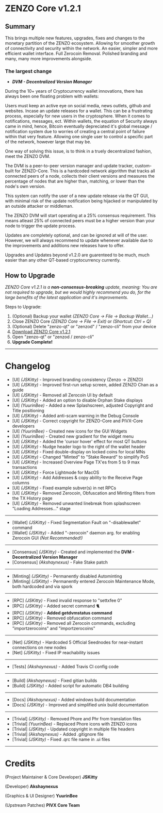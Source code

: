 # ZENZO Core v1.2.1

## Summary
This brings multiple new features, upgrades, fixes and changes to the monetary partition of the ZENZO ecosystem.
Allowing for smoother growth of connectivity and security within the network. An easier, simpler and more efficient
wallet interface. Full Zerocoin Removal. Polished branding and many, many more improvements alongside.

### The largest change


- ___DVM - Decentralized Version Manager___

During the 10+ years of Cryptocurrency wallet innovations, there has always been one floating problem with wallets:

Users must keep an active eye on social media, news outlets, github and websites. Incase an update releases for a wallet. This can be a frustrating process, especially for new users in the cryptosphere.
When it comes to notifications, messages, ect. Within wallets, the equation of Security always came in mind, hence, Bitcoin eventually depreciated it's global message / notification system due to worries of creating a central point of failure within that very feature. Allowing one single user to control a specific part of the network, however large that may be.

One way of solving this issue, is to think in a truely decentralized fashion, meet the ZENZO DVM.

The DVM is a peer-to-peer version manager and update tracker, custom-built for ZENZO-Core. This is a hardcoded network algorithm that tracks all connected peers of a node, collects their client versions and measures the percentage of nodes that are higher than, matching, or lower than the node's own version.

This system can notify the user of a new update release via the QT GUI, with minimal risk of the update notification being hijacked or manipulated by an outside attacker or middleman.

The ZENZO DVM will start operating at a 25% consensus requirement. This means atleast 25% of connected peers must be a higher version than your node to trigger the update process.

Updates are completely optional, and can be ignored at will of the user. However, we will always recommend to update whenever available due to the improvements and additions new releases have to offer.

Upgrades and Updates beyond v1.2.0 are guarenteed to be much, much easier than any other QT-based cryptocurrency currently.

## How to Upgrade
_ZENZO Core v1.2.1 is a **non-consensus-breaking** update, meaning: You are not required to upgrade, but we would
highly recommend you do, for the large benefits of the latest application and it's improvements._

Steps to Upgrade:
1. (Optional) Backup your wallet *(ZENZO Core -> File -> Backup Wallet...)*
2. Close ZENZO Core *(ZENZO Core -> File -> Exit)* or *(Shortcut: Ctrl + Q)*
3. (Optional) Delete "zenzo-qt" or "zenzod" / "zenzo-cli" from your device
4. [Download ZENZO Core v1.2.1](https://github.com/Zenzo-Ecosystem/ZENZO-Core/releases)
5. Open "zenzo-qt" or "zenzod / zenzo-cli"
6. **Upgrade Complete!**


---
# Changelog
- [UI] *(JSKitty)* - Improved branding consistency (Zenzo -> ZENZO)
- [UI] *(JSKitty)* - Improved first-run setup screen, added ZENZO Chan as a guide
- [UI] *(JSKitty)* - Removed all Zerocoin UI by default
- [UI] *(JSKitty)* - Added an option to disable Orphan Stake displays
- [UI] *(YuurinBee)* - Added a new Splashscreen, adjusted Copyright and Title positioning
- [UI] *(JSKitty)* - Added anti-scam warning in the Debug Console
- [UI] *(JSKitty)* - Correct copyright for ZENZO-Core and PIVX-Core developers
- [UI] *(YuurinBee)* - Created new icons for the GUI Widgets
- [UI] *(YuurinBee)* - Created new gradient for the widget menu
- [UI] *(JSKitty)* - Added the 'cursor hover' effect for most QT buttons
- [UI] *(JSKitty)* - Nudge header logo to the right of the wallet header
- [UI] *(JSKitty)* - Fixed double-display on locked coins for local MNs
- [UI] *(JSKitty)* - Changed "Minted" to "Stake Reward" to simplify PoS
- [UI] *(JSKitty)* - Increased Overview Page TX'es from 5 to 9 max transactions
- [UI] *(JSKitty)* - Force Lightmode for MacOS
- [UI] *(JSKitty)* - Add Addresses & copy ability to the Receive Page columns
- [UI] *(JSKitty)* - Fixed example subver(s) in net RPCs
- [UI] *(JSKitty)* - Removed Zerocoin, Obfuscation and Minting filters from the TX History page
- [UI] *(JSKitty)* - Removed unwanted linebreak from splashscreen "Loading Addresses..." stage
---
- [Wallet] *(JSKitty)* - Fixed Segmentation Fault on "-disablewallet" command
- [Wallet] *(JSKitty)* - Added "-zerocoin" daemon arg. for enabling Zerocoin GUI *(Not Recommended!)*
---
- [Consensus] *(JSKitty)* - Created and implemented the **DVM - Decentralized Version Manager**
- [Consensus] *(Akshaynexus)* - Fake Stake patch
---
- [Minting] *(JSKitty)* - Permanently disabled Autominting
- [Minting] *(JSKitty)* - Permanently entered Zerocoin Maintenance Mode, both hardcoded and via spork
---
- [RPC] *(JSKitty)* - Fixed invalid response to "settxfee 0"
- [RPC] *(JSKitty)* - Added secret command 🐈
- [RPC] *(JSKitty)* - **Added getdvmstatus command**
- [RPC] *(JSKitty)* - Removed obfuscation command
- [RPC] *(JSKitty)* - Removed all Zerocoin commands, excluding "importzerocoins" and "importzerocoins"
---
- [Net] *(JSKitty)* - Hardcoded 5 Official Seednodes for near-instant connections on new nodes
- [Net] *(JSKitty)* - Fixed IP reachability issues
---
- [Tests] *(Akshaynexus)* - Added Travis CI config code
---
- [Build] *(Akshaynexus)* - Fixed gitian builds
- [Build] *(JSKitty)* - Added script for automatic DB4 building
---
- [Docs] *(Akshaynexus)* - Added windows build documentation
- [Docs] *(JSKitty)* - Improved and simplified unix build documentation
---
- [Trivial] *(JSKitty)* - Removed Phore and Phr from translation files
- [Trivial] *(YuurinBee)* - Replaced Phore icons with ZENZO icons
- [Trivial] *(JSKitty)* - Updated copyright in multiple file headers
- [Trivial] *(Akshaynexus)* - Added .gitignore file
- [Trivial] *(JSKitty)* - Fixed .qrc file name in .ui files

---
# Credits
(Project Maintainer & Core Developer) **JSKitty**

(Developer) **Akshaynexus**

(Graphics & UI Designer) **YuurinBee**

(Upstream Patches) **PIVX Core Team**
